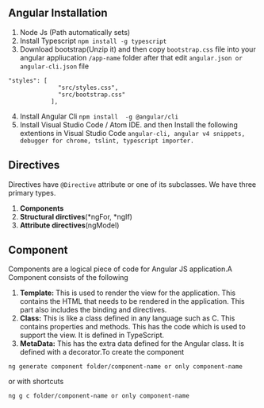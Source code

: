 
## Angular Installation

1. Node Js (Path automatically sets)
2. Install Typescript 
```npm install -g typescript```
3. Download bootstrap(Unzip it) and then copy ```bootstrap.css``` file into your angular appliucation ```/app-name``` folder after that edit ```angular.json or angular-cli.json``` file
```
"styles": [
              "src/styles.css",
              "src/bootstrap.css"
            ],
```
4. Install Angular Cli
```npm install  -g @angular/cli```
5. Install Visual Studio Code / Atom IDE. and then
Install the following extentions in Visual Studio Code
```angular-cli, angular v4 snippets, debugger for chrome, tslint, typescript importer. ```

## Directives
Directives have ```@Directive``` attribute or one of its subclasses. We have three primary types.
1. **Components**
2. **Structural dirctives**(*ngFor, *ngIf)
3. **Attribute directives**(ngModel)

## Component
 Components are a logical piece of code for Angular JS application.A Component consists of the following
1. **Template:** 
This is used to render the view for the application. This contains the HTML that needs to be rendered in the application. 
This part also includes the binding and directives.
2. **Class:** This is like a class defined in any language such as C. This contains properties and methods. 
This has the code which is used to support the view. It is defined in TypeScript.
3. **MetaData:** 
This has the extra data defined for the Angular class. It is defined with a decorator.To create the component
```
ng generate component folder/component-name or only component-name
```
or with shortcuts
```
ng g c folder/component-name or only component-name
```
